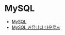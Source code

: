 # MySQL

- [MySQL](https://www.mysql.com/downloads/)
- [MySQL 커뮤니티 다운로드](https://dev.mysql.com/downloads/mysql/)